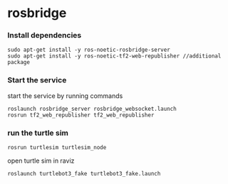 # rosbridge

### Install dependencies
```
sudo apt-get install -y ros-noetic-rosbridge-server
sudo apt-get install -y ros-noetic-tf2-web-republisher //additional package
```

### Start the service

start the service by running commands

```
roslaunch rosbridge_server rosbridge_websocket.launch
rosrun tf2_web_republisher tf2_web_republisher
```


### run the turtle sim

```
rosrun turtlesim turtlesim_node 
```

open turtle sim in raviz

```
roslaunch turtlebot3_fake turtlebot3_fake.launch
```